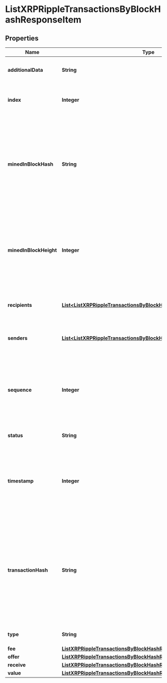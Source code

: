 

# ListXRPRippleTransactionsByBlockHashResponseItem


## Properties

Name | Type | Description | Notes
------------ | ------------- | ------------- | -------------
**additionalData** | **String** | Represents any additional data that may be needed. |  [optional]
**index** | **Integer** | Represents the index position of the transaction in the specific block. | 
**minedInBlockHash** | **String** | Represents the hash of the block where this transaction was mined/confirmed for first time. The hash is defined as a cryptographic digital fingerprint made by hashing the block header twice through the SHA256 algorithm. | 
**minedInBlockHeight** | **Integer** | Represents the hight of the block where this transaction was mined/confirmed for first time. The height is defined as the number of blocks in the blockchain preceding this specific block. | 
**recipients** | [**List&lt;ListXRPRippleTransactionsByBlockHashResponseItemRecipients&gt;**](ListXRPRippleTransactionsByBlockHashResponseItemRecipients.md) | Represents an object of addresses that receive the transactions. | 
**senders** | [**List&lt;ListXRPRippleTransactionsByBlockHashResponseItemSenders&gt;**](ListXRPRippleTransactionsByBlockHashResponseItemSenders.md) | Represents an object of addresses that provide the funds. | 
**sequence** | **Integer** | Defines the transaction input&#39;s sequence as an integer, which is is used when transactions are replaced with newer versions before LockTime. | 
**status** | **String** | Defines the status of the transaction. | 
**timestamp** | **Integer** | Defines the exact date/time in Unix Timestamp when this transaction was mined, confirmed or first seen in Mempool, if it is unconfirmed. | 
**transactionHash** | **String** | Represents the same as &#x60;transactionId&#x60; for account-based protocols like Ethereum, while it could be different in UTXO-based protocols like Bitcoin. E.g., in UTXO-based protocols &#x60;hash&#x60; is different from &#x60;transactionId&#x60; for SegWit transactions. | 
**type** | **String** | Defines the type of the transaction. | 
**fee** | [**ListXRPRippleTransactionsByBlockHashResponseItemFee**](ListXRPRippleTransactionsByBlockHashResponseItemFee.md) |  | 
**offer** | [**ListXRPRippleTransactionsByBlockHashResponseItemOffer**](ListXRPRippleTransactionsByBlockHashResponseItemOffer.md) |  | 
**receive** | [**ListXRPRippleTransactionsByBlockHashResponseItemReceive**](ListXRPRippleTransactionsByBlockHashResponseItemReceive.md) |  | 
**value** | [**ListXRPRippleTransactionsByBlockHashResponseItemValue**](ListXRPRippleTransactionsByBlockHashResponseItemValue.md) |  | 



